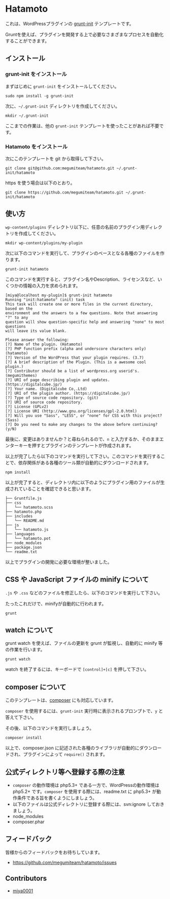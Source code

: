 # Hatamoto

これは、WordPressプラグインの [grunt-init](http://gruntjs.com/project-scaffolding) テンプレートです。

Gruntを使えば、プラグインを開発する上で必要なさまざまなプロセスを自動化することができます。



## インストール

### grunt-init をインストール

まずはじめに `grunt-init` をインストールしてください。

```
sudo npm install -g grunt-init
```

次に、`~/.grunt-init` ディレクトリを作成してください。

```
mkdir ~/.grunt-init
```

ここまでの作業は、他の `grunt-init` テンプレートを使ったことがあれば不要です。

### Hatamoto をインストール

次にこのテンプレートを git から取得して下さい。

```
git clone git@github.com:megumiteam/hatamoto.git ~/.grunt-init/hatamoto
```

https を使う場合は以下のとおり。

```
git clone https://github.com/megumiteam/hatamoto.git ~/.grunt-init/hatamoto
```

## 使い方

`wp-content/plugins` ディレクトリ以下に、任意の名前のプラグイン用ディレクトリを作成してください。

```
mkdir wp-content/plugins/my-plugin
```

次に以下のコマンドを実行して、プラグインのベースとなる各種のファイルを作ります。

```
grunt-init hatamoto
```

このコマンドを実行すると、プラグイン名やDescription、ライセンスなど、いくつかの情報の入力を求められます。

```
[miya@localhost my-plugin]$ grunt-init hatamoto
Running "init:hatamoto" (init) task
This task will create one or more files in the current directory, based on the
environment and the answers to a few questions. Note that answering "?" to any
question will show question-specific help and answering "none" to most questions
will leave its value blank.

Please answer the following:
[?] Name of the plugin. (Hatamoto) 
[?] PHP function prefix (alpha and underscore characters only) (hatamoto) 
[?] Version of the WordPress that your plugin requires. (3.7) 
[?] A brief description of the Plugin. (This is a awesome cool plugin.) 
[?] Contributor should be a list of wordpress.org userid's. (megumithemes) 
[?] URI of page describing plugin and updates. (https://digitalcube.jp/) 
[?] Your name. (Digitalcube Co,.Ltd) 
[?] URI of the plugin author. (https://digitalcube.jp/) 
[?] Type of source code repository. (git) 
[?] URI of source code repository. 
[?] License (GPLv2) 
[?] License URI (http://www.gnu.org/licenses/gpl-2.0.html) 
[?] Will you use "Sass", "LESS", or "none" for CSS with this project? (Sass) 
[?] Do you need to make any changes to the above before continuing? (y/N)
```

最後に、変更はありませんか？と尋ねられるので、`n` と入力するか、そのままエンターキーを押すとプラグインのテンプレートが作成されます。

以上が完了したら以下のコマンドを実行して下さい。このコマンドを実行することで、依存関係がある各種のツール類が自動的にダウンロードされます。

```
npm install
```

以上が完了すると、ディレクトリ内に以下のようにプラグイン用のファイルが生成されていることを確認できると思います。

```
├── Gruntfile.js
├── css
│   └── hatamoto.scss
├── hatamoto.php
├── includes
│   └── README.md
├── js
│   └── hatamoto.js
├── languages
│   └── hatamoto.pot
├── node_modules
├── package.json
└── readme.txt
```

以上でプラグインの開発に必要な環境が整いました。

## CSS や JavaScript ファイルの minify について

`.js` や `.css` などのファイルを修正したら、以下のコマンドを実行して下さい。

たったこれだけで、minifyが自動的に行われます。

```
grunt
```

## watch について

grunt watch を使えば、ファイルの更新を grunt が監視し、自動的に minify 等の作業を行います。

```
grunt watch
```

watch を終了するには、キーボードで `[control]+[c]` を押して下さい。

## composer について

このテンプレートは、[composer](http://getcomposer.org/) にも対応しています。

`composer` を使用するには、`grunt-init` 実行時に表示されるプロンプトで、`y` と答えて下さい。

その後、以下のコマンドを実行しましょう。

```
composer install
```

以上で、composer.json に記述された各種のライブラリが自動的にダウンロードされ、プラグインによって `require()` されます。

## 公式ディレクトリ等へ登録する際の注意

* `composer` の動作環境は php5.3+ である一方で、WordPressの動作環境は php5.2+ です。`composer` を使用する際には、readme.txt に php5.3+ が動作条件である旨を書くようにしましょう。
* 以下のファイルは公式ディレクトリに登録する際には、svn:ignore しておきましょう。
 * node_modules
 * composer.phar

## フィードバック

皆様からのフィードバックをお待ちしています。

* https://github.com/megumiteam/hatamoto/issues

## Contributors

* [miya0001](https://github.com/miya0001)

